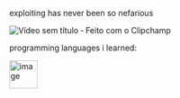 exploiting has never been so nefarious

![Vídeo sem título ‐ Feito com o Clipchamp](https://github.com/user-attachments/assets/cf3fb884-4e61-4795-a60d-97458ae5a013)







programming languages i learned:

<img width="50" height="50" alt="image" src="https://github.com/user-attachments/assets/a06d385e-3201-4c41-8f58-50219abd89c6" />

